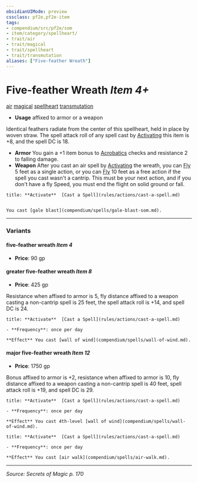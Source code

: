 ```yaml
---
obsidianUIMode: preview
cssclass: pf2e,pf2e-item
tags:
- compendium/src/pf2e/som
- item/category/spellheart/
- trait/air
- trait/magical
- trait/spellheart
- trait/transmutation
aliases: ["Five-feather Wreath"]
---
```

# Five-feather Wreath *Item 4+*  
[air](rules/traits/air.md "Air Energy & Element Trait")  [magical](rules/traits/magical.md "Magical Item Trait")  [spellheart](rules/traits/spellheart-som.md "Spellheart Equipment Trait")  [transmutation](rules/traits/transmutation.md "Transmutation School Trait")  

- **Usage** affixed to armor or a weapon

Identical feathers radiate from the center of this spellheart, held in place by woven straw. The spell attack roll of any spell cast by [Activating](rules/actions/activate-an-item.md) this item is +8, and the spell DC is 18.

- **Armor** You gain a +1 item bonus to [Acrobatics](compendium/skills.md#Acrobatics) checks and resistance 2 to falling damage.
- **Weapon** After you cast an air spell by [Activating](rules/actions/activate-an-item.md) the wreath, you can [Fly](rules/actions/fly.md) 5 feet as a single action, or you can [Fly](rules/actions/fly.md) 10 feet as a free action if the spell you cast wasn't a cantrip. This must be your next action, and if you don't have a fly Speed, you must end the flight on solid ground or fall.

```ad-embed-ability
title: **Activate**  [Cast a Spell](rules/actions/cast-a-spell.md)


You cast [gale blast](compendium/spells/gale-blast-som.md).
```

---

### Variants

#### five-feather wreath *Item 4*

- **Price**: 90 gp

#### greater five-feather wreath *Item 8*

- **Price**: 425 gp

Resistance when affixed to armor is 5, fly distance affixed to a weapon casting a non-cantrip spell is 25 feet, the spell attack roll is +14, and spell DC is 24.

```ad-embed-ability
title: **Activate**  [Cast a Spell](rules/actions/cast-a-spell.md)

- **Frequency**: once per day

**Effect** You cast [wall of wind](compendium/spells/wall-of-wind.md).
```

#### major five-feather wreath *Item 12*

- **Price**: 1750 gp

Bonus affixed to armor is +2, resistance when affixed to armor is 10, fly distance affixed to a weapon casting a non-cantrip spell is 40 feet, spell attack roll is +19, and spell DC is 29.

```ad-embed-ability
title: **Activate**  [Cast a Spell](rules/actions/cast-a-spell.md)

- **Frequency**: once per day

**Effect** You cast 4th-level [wall of wind](compendium/spells/wall-of-wind.md).
```

```ad-embed-ability
title: **Activate**  [Cast a Spell](rules/actions/cast-a-spell.md)

- **Frequency**: once per day

**Effect** You cast [air walk](compendium/spells/air-walk.md).
```

---
*Source: Secrets of Magic p. 170*